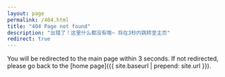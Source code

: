 ```yaml
---
layout: page
permalink: /404.html
title: "404 Page not found"
description: "出错了！这里什么都没有哦~ 将在3秒内跳转至主页"
redirect: true
---
```


You will be redirected to the main page within 3 seconds. If not redirected, please go back to the [home page]({{ site.baseurl | prepend: site.url }}).
